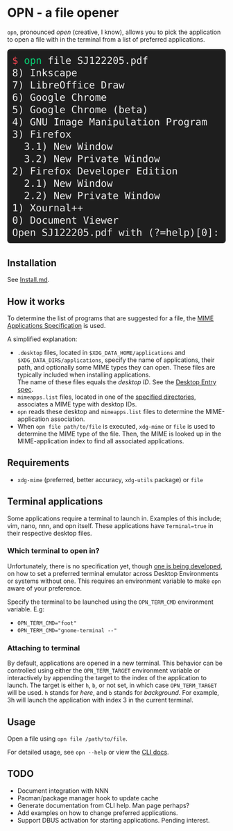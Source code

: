 # OPN - a file opener

`opn`, pronounced _open_ (creative, I know), allows you to pick the application to open a file with
in the terminal from a list of preferred applications.

![Example of opening a PDF file with opn](.github/example_open_pdf.svg)

## Installation
See [Install.md](Install.md).

## How it works
To determine the list of programs that are suggested for a file, the 
[MIME Applications Specification](https://specifications.freedesktop.org/mime-apps-spec/1.0.1/)
is used.

A simplified explanation:
- `.desktop` files, located in `$XDG_DATA_HOME/applications` and `$XDG_DATA_DIRS/applications`,
  specify the name of applications, their path, and optionally some MIME types they can open.
  These files are typically included when installing applications.  
  The name of these files equals the _desktop ID_.
  See the [Desktop Entry spec](https://specifications.freedesktop.org/desktop-entry-spec/1.5/index.html#).
- `mimeapps.list` files, located in one of the [specified directories](https://specifications.freedesktop.org/mime-apps-spec/1.0.1/file.html),
  associates a MIME type with desktop IDs.
- `opn` reads these desktop and `mimeapps.list` files to determine the MIME-application association.
- When `opn file path/to/file` is executed, `xdg-mime` or `file` is used to determine the MIME type
  of the file. Then, the MIME is looked up in the MIME-application index to find all associated
  applications.

## Requirements
- `xdg-mime` (preferred, better accuracy, `xdg-utils` package) or `file`

## Terminal applications
Some applications require a terminal to launch in. Examples of this include; vim, nano, nnn, and opn
itself. These applications have `Terminal=true` in their respective desktop files.

### Which terminal to open in?
Unfortunately, there is no specification yet, though
[one is being developed](https://gitlab.freedesktop.org/terminal-wg/specifications/-/merge_requests/3),
on how to set a preferred terminal emulator across Desktop Environments or systems without one.
This requires an environment variable to make `opn` aware of your preference.

Specify the terminal to be launched using the `OPN_TERM_CMD` environment variable. E.g:
- `OPN_TERM_CMD="foot"`
- `OPN_TERM_CMD="gnome-terminal --"`

### Attaching to terminal
By default, applications are opened in a new terminal.
This behavior can be controlled using either the `OPN_TERM_TARGET` environment variable or
interactively by appending the target to the index of the application to launch.
The target is either `h`, `b`, or not set, in which case `OPN_TERM_TARGET` will be used.
`h` stands for _here_, and `b` stands for _background_.
For example, 3h will launch the application with index 3 in the current terminal.

## Usage
Open a file using `opn file /path/to/file`.

For detailed usage, see `opn --help` or view the [CLI docs](./docs/cli/opn.md).

## TODO
- Document integration with NNN
- Pacman/package manager hook to update cache
- Generate documentation from CLI help. Man page perhaps?
- Add examples on how to change preferred applications.
- Support DBUS activation for starting applications. Pending interest.
